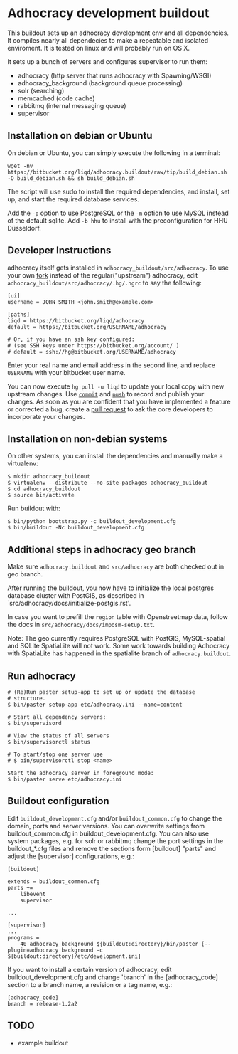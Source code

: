 Adhocracy development buildout
==============================

This buildout sets up an adhocracy development env and all dependencies.
It compiles nearly all dependecies to make a repeatable and isolated
enviroment. It is tested on linux and will probably run on OS X.

It sets up a bunch of servers and configures supervisor to run them:

* adhocracy (http server that runs adhocracy with Spawning/WSGI)
* adhocracy_background (background queue processing)
* solr (searching)
* memcached (code cache)
* rabbitmq (internal messaging queue)
* supervisor

Installation on debian or Ubuntu
--------------------------------

On debian or Ubuntu, you can simply execute the following in a terminal:

    wget -nv https://bitbucket.org/liqd/adhocracy.buildout/raw/tip/build_debian.sh -O build_debian.sh && sh build_debian.sh

The script will use sudo to install the required dependencies, and install, set up, and start the required database services.

Add the `-p` option to use PostgreSQL or the `-m` option to use MySQL instead of the default sqlite. Add `-b hhu` to install with the preconfiguration for HHU Düsseldorf.

Developer Instructions
----------------------

adhocracy itself gets installed in `adhocracy_buildout/src/adhocracy`. To use your own [fork](http://confluence.atlassian.com/display/BITBUCKET/Forking+a+bitbucket+Repository) instead of the regular("upstream") adhocracy, edit `adhocracy_buildout/src/adhocracy/.hg/.hgrc` to say the following:


    [ui]
    username = JOHN SMITH <john.smith@example.com>

    [paths]
    liqd = https://bitbucket.org/liqd/adhocracy
    default = https://bitbucket.org/USERNAME/adhocracy

    # Or, if you have an ssh key configured:
    # (see SSH keys under https://bitbucket.org/account/ )
    # default = ssh://hg@bitbucket.org/USERNAME/adhocracy

Enter your real name and email address in the second line, and replace `USERNAME` with your bitbucket user name.

You can now execute `hg pull -u liqd` to update your local copy with new upstream changes. Use [`commit`](http://mercurial.selenic.com/wiki/Commit) and [`push`](http://www.selenic.com/mercurial/hg.1.html#push) to record and publish your changes.  As soon as you are confident that you have implemented a feature or corrected a bug, create a [pull request](http://confluence.atlassian.com/display/BITBUCKET/Working+with+pull+requests) to ask the core developers to incorporate your changes.

Installation on non-debian systems
----------------------------------

On other systems, you can install the dependencies and manually make a virtualenv:

    $ mkdir adhocracy_buildout 
    $ virtualenv --distribute --no-site-packages adhocracy_buildout
    $ cd adhocracy_buildout 
    $ source bin/activate


Run buildout with:

    $ bin/python bootstrap.py -c buildout_development.cfg
    $ bin/buildout -Nc buildout_development.cfg


Additional steps in adhocracy geo branch
----------------------------------------

Make sure `adhocracy.buildout` and `src/adhocracy` are both checked out in geo
branch.

After running the buildout, you now have to initialize the local postgres
database cluster with PostGIS, as described in
`src/adhocracy/docs/initialize-postgis.rst'.

In case you want to prefill the `region` table with Openstreetmap data, follow
the docs in `src/adhocracy/docs/imposm-setup.txt`.

Note: The geo currently requires PostgreSQL with PostGIS, MySQL-spatial and
SQLite SpatiaLite will not work. Some work towards building Adhocracy with
SpatiaLite has happened in the spatialite branch of `adhocracy.buildout`.


Run adhocracy
-------------

    # (Re)Run paster setup-app to set up or update the database
    # structure.
    $ bin/paster setup-app etc/adhocracy.ini --name=content

    # Start all dependency servers:
    $ bin/supervisord 

    # View the status of all servers
    $ bin/supervisorctl status

    # To start/stop one server use
    # $ bin/supervisorctl stop <name>

    Start the adhocracy server in foreground mode:
    $ bin/paster serve etc/adhocracy.ini


Buildout configuration
----------------------

Edit `buildout_development.cfg` and/or `buildout_common.cfg` to change the
domain, ports and server versions. You can overwrite settings from
buildout_common.cfg in buildout_development.cfg. You can also use
system packages, e.g. for solr or rabbitmq change the port settings in
the buildout_*.cfg files and remove the sections form [buildout]
"parts" and adjust the [supervisor] configurations, e.g.:

    [buildout]
    
    extends = buildout_common.cfg
    parts += 
        libevent
        supervisor

    ...
    
    [supervisor]
    ...
    programs =
        40 adhocracy_background ${buildout:directory}/bin/paster [--plugin=adhocracy background -c ${buildout:directory}/etc/development.ini]

If you want to install a certain version of adhocracy, edit 
buildout_development.cfg and change 'branch' in the [adhocracy_code] 
section to a branch name, a revision or a tag name, e.g.:

    [adhocracy_code]
    branch = release-1.2a2


TODO
-------

* example buildout

